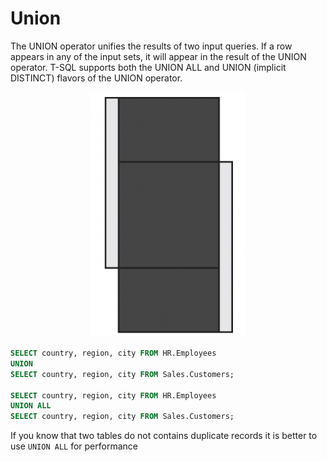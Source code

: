 # Union

The UNION operator unifies the results of two input queries. If a row appears in any of the input sets, it will appear in the result of the UNION operator. T-SQL supports both the UNION ALL and UNION (implicit DISTINCT) flavors of the UNION operator.

<div style="text-align: center">
    <img alt="Union" src="./images/union.png" width="250" />
</div>

```sql
SELECT country, region, city FROM HR.Employees
UNION
SELECT country, region, city FROM Sales.Customers;

SELECT country, region, city FROM HR.Employees
UNION ALL
SELECT country, region, city FROM Sales.Customers;
```

If you know that two tables do not contains duplicate records it is better to use `UNION ALL` for performance

